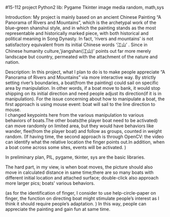 #15-112 project
Python2
lib: 
Pygame
Tkinter
image
media
random, math,sys


Introduction: My project is mainly based on an ancient Chinese Painting “A Panorama of Rivers and Mountains”, which is the archetypal work of the blue–green shanshui style, and in which the painting stands as the most representable and historically marked piece, with both historical and political meaning in Song Dynasty. In fact, ‘rivers and mountains’ is not satisfactory equivalent from its initial Chinese words ‘江山’ . Since in Chinese humanity culture,’jiangshan(江山)’ points out far more merely landscape but country, permeated with the attachment of the nature and nation.

Description: In this project, what I plan to do is to make people appreciate “A Panorama of Rivers and Mountains” via more interactive way. By strictly setting river’s boundaries, a boat(from the painting) could sail on specific area by manipulation. In other words, if a boat move to bank, it would stop shipping on its initial direction and need people adjust its direction(if it is in manipulation). For the issue concerning about how to manipulate a boat, the first approach is using mouse event: boat will sail to the line direction to mouse.  
I changed keypoints here from the various manipulation to various behaviors of boats.The other boats(the player boat need to be activated) can move randomly on limited area, but they would have behaviors like wander, flee(from the player boat) and follow as groups, counted in weight random.
(If having time, the second approach is through OpenCV: the video can identify what the relative location the finger points out.In addition, when a boat come across some sites, events will be activated. )

In preliminary plan, PIL, pygame, tkinter, sys are the basic libraries.

The hard part, in my view, is when boat moves, the picture should also move in calculated distance in same time;there are so many boats with different initial location and attached surface; double-click also approach more larger pics; boats' various behaviors.


(as for the identification of finger, I consider to use help-circle-paper on finger, the function on directing boat might stimulate people’s interest as I think it should require people’s adaptation. )
In this way, people can appreciate the painting and gain fun at same time.

